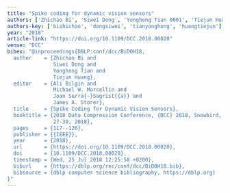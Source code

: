 ```yaml
---
title: "Spike coding for dynamic vision sensors"
authors: ['Zhichao Bi', 'Siwei Dong', 'Yonghong Tian 0001', 'Tiejun Huang']
authors-key: ['bizhichao', 'dongsiwei', 'tianyonghong', 'huangtiejun']
year: "2018"
article-link: "https://doi.org/10.1109/DCC.2018.00020"
venue: "DCC"
bibex: "@inproceedings{DBLP:conf/dcc/BiD0H18,
  author    = {Zhichao Bi and
               Siwei Dong and
               Yonghong Tian and
               Tiejun Huang},
  editor    = {Ali Bilgin and
               Michael W. Marcellin and
               Joan Serra{-}Sagrist{{a}} and
               James A. Storer},
  title     = {Spike Coding for Dynamic Vision Sensors},
  booktitle = {2018 Data Compression Conference, {DCC} 2018, Snowbird, UT, USA, March
               27-30, 2018},
  pages     = {117--126},
  publisher = {{IEEE}},
  year      = {2018},
  url       = {https://doi.org/10.1109/DCC.2018.00020},
  doi       = {10.1109/DCC.2018.00020},
  timestamp = {Wed, 25 Jul 2018 12:25:58 +0200},
  biburl    = {https://dblp.org/rec/conf/dcc/BiD0H18.bib},
  bibsource = {dblp computer science bibliography, https://dblp.org}
}"
---
```

